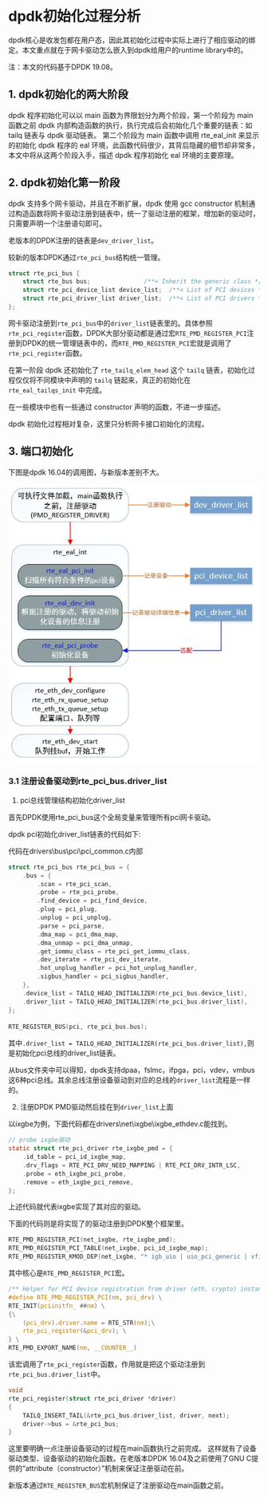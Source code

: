 # dpdk初始化过程分析

dpdk核心是收发包都在用户态，因此其初始化过程中实际上进行了相应驱动的绑定。本文重点就在于网卡驱动怎么嵌入到dpdk给用户的runtime library中的。

注：本文的代码基于DPDK 19.08。

## 1. dpdk初始化的两大阶段

dpdk 程序初始化可以以 main 函数为界限划分为两个阶段，第一个阶段为 main 函数之前 dpdk 内部构造函数的执行，执行完成后会初始化几个重要的链表：如 tailq 链表与 dpdk 驱动链表。
第二个阶段为 main 函数中调用 rte_eal_init 来显示的初始化 dpdk 程序的 eal 环境，此函数代码很少，其背后隐藏的细节却非常多，本文中将从这两个阶段入手，描述 dpdk 程序初始化 eal 环境的主要原理。

## 2. dpdk初始化第一阶段

dpdk 支持多个网卡驱动，并且在不断扩展，dpdk 使用 gcc constructor 机制通过构造函数将网卡驱动注册到链表中，统一了驱动注册的框架，增加新的驱动时，只需要声明一个注册语句即可。

老版本的DPDK注册的链表是`dev_driver_list`。

较新的版本DPDK通过`rte_pci_bus`结构统一管理。

```c
struct rte_pci_bus {
	struct rte_bus bus;               /**< Inherit the generic class */
	struct rte_pci_device_list device_list;  /**< List of PCI devices */
	struct rte_pci_driver_list driver_list;  /**< List of PCI drivers */
};

```

网卡驱动注册到`rte_pci_bus`中的`driver_list`链表里的。具体参照`rte_pci_register`函数，DPDK大部分驱动都是通过宏`RTE_PMD_REGISTER_PCI`注册到DPDK的统一管理链表中的，而`RTE_PMD_REGISTER_PCI`宏就是调用了`rte_pci_register`函数。

在第一阶段 dpdk 还初始化了 `rte_tailq_elem_head` 这个 `tailq` 链表，初始化过程仅仅将不同模块中声明的 `tailq` 链起来，真正的初始化在 `rte_eal_tailqs_init` 中完成。

在一些模块中也有一些通过 constructor 声明的函数，不进一步描述。

dpdk 初始化过程相对复杂，这里只分析网卡接口初始化的流程。

## 3. 端口初始化

下图是dpdk 16.04的调用图，与新版本差别不大。

![](resource/dpdk_eal_init.png)

### 3.1 注册设备驱动到rte_pci_bus.driver_list

1. pci总线管理结构初始化driver_list

首先DPDK使用rte_pci_bus这个全局变量来管理所有pci网卡驱动。

dpdk pci初始化driver_list链表的代码如下:

代码在drivers\bus\pci\pci_common.c内部

```c
struct rte_pci_bus rte_pci_bus = {
	.bus = {
		.scan = rte_pci_scan,
		.probe = rte_pci_probe,
		.find_device = pci_find_device,
		.plug = pci_plug,
		.unplug = pci_unplug,
		.parse = pci_parse,
		.dma_map = pci_dma_map,
		.dma_unmap = pci_dma_unmap,
		.get_iommu_class = rte_pci_get_iommu_class,
		.dev_iterate = rte_pci_dev_iterate,
		.hot_unplug_handler = pci_hot_unplug_handler,
		.sigbus_handler = pci_sigbus_handler,
	},
	.device_list = TAILQ_HEAD_INITIALIZER(rte_pci_bus.device_list),
	.driver_list = TAILQ_HEAD_INITIALIZER(rte_pci_bus.driver_list),
};

RTE_REGISTER_BUS(pci, rte_pci_bus.bus);
```

其中`.driver_list = TAILQ_HEAD_INITIALIZER(rte_pci_bus.driver_list),`则是初始化pci总线的driver_list链表。

从bus文件夹中可以得知，dpdk支持dpaa，fslmc，ifpga，pci，vdev，vmbus这6种pci总线。其余总线注册设备驱动到对应的总线的`driver_list`流程是一样的。

2. 注册DPDK PMD驱动然后挂在到`driver_list`上面

以ixgbe为例，下面代码都在drivers\net\ixgbe\ixgbe_ethdev.c能找到。

```c
// probe ixgbe驱动
static struct rte_pci_driver rte_ixgbe_pmd = {
	.id_table = pci_id_ixgbe_map,
	.drv_flags = RTE_PCI_DRV_NEED_MAPPING | RTE_PCI_DRV_INTR_LSC,
	.probe = eth_ixgbe_pci_probe,
	.remove = eth_ixgbe_pci_remove,
};
```

上述代码就代表ixgbe实现了其对应的驱动。

下面的代码则是将实现了的驱动注册到DPDK整个框架里。

```c
RTE_PMD_REGISTER_PCI(net_ixgbe, rte_ixgbe_pmd);
RTE_PMD_REGISTER_PCI_TABLE(net_ixgbe, pci_id_ixgbe_map);
RTE_PMD_REGISTER_KMOD_DEP(net_ixgbe, "* igb_uio | uio_pci_generic | vfio-pci");
```

其中核心是`RTE_PMD_REGISTER_PCI`宏。

```c
/** Helper for PCI device registration from driver (eth, crypto) instance */
#define RTE_PMD_REGISTER_PCI(nm, pci_drv) \
RTE_INIT(pciinitfn_ ##nm) \
{\
	(pci_drv).driver.name = RTE_STR(nm);\
	rte_pci_register(&pci_drv); \
} \
RTE_PMD_EXPORT_NAME(nm, __COUNTER__)
```

该宏调用了`rte_pci_register`函数，作用就是把这个驱动注册到`rte_pci_bus.driver_list`中。

```c
void
rte_pci_register(struct rte_pci_driver *driver)
{
	TAILQ_INSERT_TAIL(&rte_pci_bus.driver_list, driver, next);
	driver->bus = &rte_pci_bus;
}
```

这里要明确一点注册设备驱动的过程在main函数执行之前完成。 这样就有了设备驱动类型、设备驱动的初始化函数。在老版本DPDK 16.04及之前使用了GNU C提供的“attribute（constructor）”机制来保证注册驱动在前。

新版本通过`RTE_REGISTER_BUS`宏机制保证了注册驱动在main函数之前。


